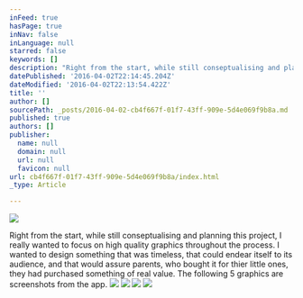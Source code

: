 ```yaml
---
inFeed: true
hasPage: true
inNav: false
inLanguage: null
starred: false
keywords: []
description: "Right from the start, while still conseptualising and planning this project,\_I really wanted to focus on high quality graphics throughout the process. I wanted to design something that was timeless, that could endear itself to its audience, and that would assure parents, who bought it for thier little ones,\_they had purchased something of real value.\_The following 5 graphics are screenshots from the app."
datePublished: '2016-04-02T22:14:45.204Z'
dateModified: '2016-04-02T22:13:54.422Z'
title: ''
author: []
sourcePath: _posts/2016-04-02-cb4f667f-01f7-43ff-909e-5d4e069f9b8a.md
published: true
authors: []
publisher:
  name: null
  domain: null
  url: null
  favicon: null
url: cb4f667f-01f7-43ff-909e-5d4e069f9b8a/index.html
_type: Article

---
```

![](https://s3-us-west-2.amazonaws.com/the-grid-img/p/55fed8ba387f566cdddf86f6dee9e80bf0e49cab.jpg)

Right from the start, while still conseptualising and planning this project, I really wanted to focus on high quality graphics throughout the process. I wanted to design something that was timeless, that could endear itself to its audience, and that would assure parents, who bought it for thier little ones, they had purchased something of real value. The following 5 graphics are screenshots from the app.
![](https://the-grid-user-content.s3-us-west-2.amazonaws.com/dce2d25a-76fd-4465-afed-27718b9f6cc8.jpg)
![](https://the-grid-user-content.s3-us-west-2.amazonaws.com/51275c26-f6e6-40d9-86ba-f6e43daf135d.jpg)
![](https://the-grid-user-content.s3-us-west-2.amazonaws.com/eef15773-3c6a-4467-95f6-f787c72a0e12.jpg)
![](https://the-grid-user-content.s3-us-west-2.amazonaws.com/f6d2fec5-5b9d-4175-8827-a9496e5cddfb.jpg)